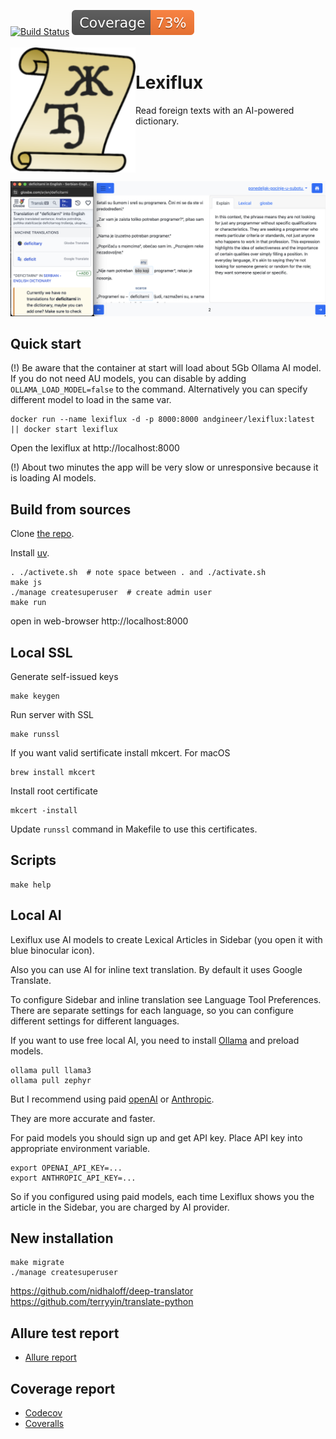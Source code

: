 [![Build Status](https://github.com/andgineer/lexiflux/workflows/CI/badge.svg)](https://github.com/andgineer/lexiflux/actions)
[![Coverage](https://raw.githubusercontent.com/andgineer/lexiflux/python-coverage-comment-action-data/badge.svg)](https://htmlpreview.github.io/?https://github.com/andgineer/lexiflux/blob/python-coverage-comment-action-data/htmlcov/index.html)
<br/><br/>
<img align="left" width="200" src="lexiflux/static/android-chrome-192x192.png" />

# Lexiflux

Read foreign texts with an AI-powered dictionary.

<br clear="left"/>

![Alice in Wonderland](docs/includes/ponedeljak-pocinje-u-subotu.jpg)


## Quick start
(!) Be aware that the container at start will load about 5Gb Ollama AI model.
If you do not need AU models, you can disable by adding `OLLAMA_LOAD_MODEL=false` to the command.
Alternatively you can specify different model to load in the same var.

    docker run --name lexiflux -d -p 8000:8000 andgineer/lexiflux:latest || docker start lexiflux

Open the lexiflux at http://localhost:8000

(!) About two minutes the app will be very slow or unresponsive because it is loading AI models.

## Build from sources
Clone [the repo](https://github.com/andgineer/lexiflux).

Install [uv](https://github.com/astral-sh/uv).

    . ./activete.sh  # note space between . and ./activate.sh
    make js
    ./manage createsuperuser  # create admin user
    make run

open in web-browser http://localhost:8000

## Local SSL
Generate self-issued keys

    make keygen

Run server with SSL

    make runssl

If you want valid sertificate install mkcert. For macOS

    brew install mkcert

Install root certificate

    mkcert -install

Update `runssl` command in Makefile to use this certificates.

## Scripts
    make help

## Local AI
Lexiflux use AI models to create Lexical Articles in Sidebar 
(you open it with blue binocular icon).

Also you can use AI for inline text translation. By default
it uses Google Translate.

To configure Sidebar and inline translation see Language Tool Preferences.
There are separate settings for each language, so you can configure
different settings for different languages.

If you want to use free local AI, you need to install 
[Ollama](https://ollama.com/download/mac) and preload models.

    ollama pull llama3
    ollama pull zephyr

But I recommend using paid [openAI](https://openai.com/index/openai-api/) 
or [Anthropic](https://www.anthropic.com/api-bk).

They are more accurate and faster.

For paid models you should sign up and get API key.
Place API key into appropriate environment variable.

    export OPENAI_API_KEY=...
    export ANTHROPIC_API_KEY=...


So if you configured using paid models, each time Lexiflux shows you the 
article in the Sidebar, you are charged by AI provider.

## New installation
    make migrate
    ./manage createsuperuser

https://github.com/nidhaloff/deep-translator
https://github.com/terryyin/translate-python

## Allure test report

* [Allure report](https://andgineer.github.io/lexiflux/builds/tests/)

## Coverage report
* [Codecov](https://app.codecov.io/gh/andgineer/lexiflux/tree/main/src%2Fgarmin_daily)
* [Coveralls](https://coveralls.io/github/andgineer/lexiflux)
